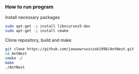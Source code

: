 ### How to run program

Install necessary packages

```bash
sudo apt-get -y install libncurses5-dev
sudo apt-get -y install cmake
```

Clone repository, build and make

```bash
git clone https://github.com/janwawruszczak1998/AntNest.git
cd AntNest
cmake ./
make
./AntNest
```


